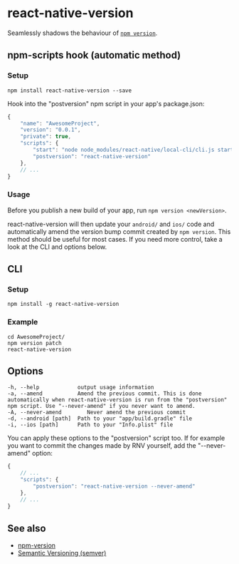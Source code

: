 # react-native-version

Seamlessly shadows the behaviour of [`npm version`](https://docs.npmjs.com/cli/version).

## npm-scripts hook (automatic method)

### Setup

```shell
npm install react-native-version --save
```

Hook into the "postversion" npm script in your app's package.json:

```js
{
	"name": "AwesomeProject",
	"version": "0.0.1",
	"private": true,
	"scripts": {
		"start": "node node_modules/react-native/local-cli/cli.js start",
		"postversion": "react-native-version"
	},
	// ...
}
```

### Usage

Before you publish a new build of your app, run `npm version <newVersion>`.

react-native-version will then update your `android/` and `ios/` code and automatically amend the version bump commit created by `npm version`. This method should be useful for most cases. If you need more control, take a look at the CLI and options below.

## CLI

### Setup

```shell
npm install -g react-native-version
```

### Example

```shell
cd AwesomeProject/
npm version patch
react-native-version
```

## Options

```
-h, --help            output usage information
-a, --amend           Amend the previous commit. This is done automatically when react-native-version is run from the "postversion" npm script. Use "--never-amend" if you never want to amend.
-A, --never-amend        Never amend the previous commit
-d, --android [path]  Path to your "app/build.gradle" file
-i, --ios [path]      Path to your "Info.plist" file
```

You can apply these options to the "postversion" script too. If for example you want to commit the changes made by RNV yourself, add the "--never-amend" option:

```js
{
	// ...
	"scripts": {
		"postversion": "react-native-version --never-amend"
	},
	// ...
}
```

## See also

- [npm-version](https://docs.npmjs.com/cli/version)
- [Semantic Versioning (semver)](http://semver.org/)
